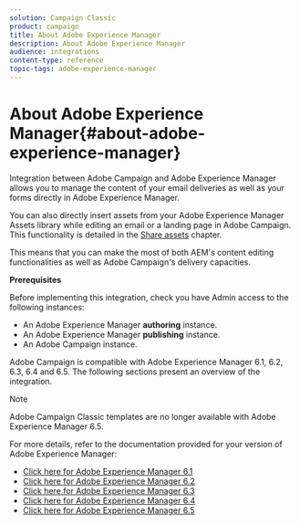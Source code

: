 ```yaml
---
solution: Campaign Classic
product: campaign
title: About Adobe Experience Manager
description: About Adobe Experience Manager
audience: integrations
content-type: reference
topic-tags: adobe-experience-manager
---
```


# About Adobe Experience Manager{#about-adobe-experience-manager}

Integration between Adobe Campaign and Adobe Experience Manager allows you to manage the content of your email deliveries as well as your forms directly in Adobe Experience Manager.

You can also directly insert assets from your Adobe Experience Manager Assets library while editing an email or a landing page in Adobe Campaign. This functionality is detailed in the [Share assets](../../integrations/using/sharing-assets-with-adobe-experience-cloud.md) chapter.

This means that you can make the most of both AEM's content editing functionalities as well as Adobe Campaign's delivery capacities.

**Prerequisites**

Before implementing this integration, check you have Admin access to the following instances:

* An Adobe Experience Manager **authoring** instance.
* An Adobe Experience Manager **publishing** instance.
* An Adobe Campaign instance.

Adobe Campaign is compatible with Adobe Experience Manager 6.1, 6.2, 6.3, 6.4 and 6.5. The following sections present an overview of the integration.

>[!NOTE]
>
>Adobe Campaign Classic templates are no longer available with Adobe Experience Manager 6.5.

For more details, refer to the documentation provided for your version of Adobe Experience Manager:

* [Click here for Adobe Experience Manager 6.1](https://docs.adobe.com/docs/en/aem/6-1/administer/integration/marketing-cloud/campaign/campaignonpremise.html)
* [Click here for Adobe Experience Manager 6.2](https://docs.adobe.com/docs/en/aem/6-2/administer/integration/marketing-cloud/campaign/campaignonpremise.html)
* [Click here for Adobe Experience Manager 6.3](https://helpx.adobe.com/experience-manager/6-3/sites/administering/using/campaignonpremise.html)
* [Click here for Adobe Experience Manager 6.4](https://helpx.adobe.com/experience-manager/6-4/sites/administering/using/campaignonpremise.html)
* [Click here for Adobe Experience Manager 6.5](https://helpx.adobe.com/experience-manager/6-5/sites/administering/using/campaignonpremise.html)

